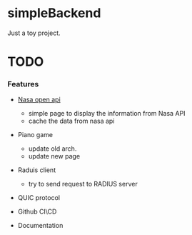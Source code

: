 # simpleBackend

Just a toy project.


# TODO

### Features

 - [Nasa open api](https://api.nasa.gov/index.html#browseAPI)
   
   - simple page to display the information from Nasa API
   - cache the data from nasa api


 - Piano game

   - update old arch.
   - update new page

 - Raduis client

   - try to send request to RADIUS server

 - QUIC protocol

 - Github CI\CD

 - Documentation